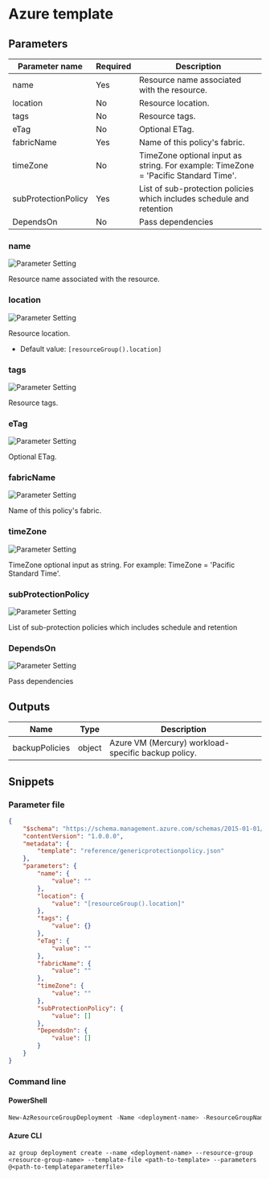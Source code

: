 # Azure template

## Parameters

Parameter name | Required | Description
-------------- | -------- | -----------
name           | Yes      | Resource name associated with the resource.
location       | No       | Resource location.
tags           | No       | Resource tags.
eTag           | No       | Optional ETag.
fabricName     | Yes      | Name of this policy's fabric.
timeZone       | No       | TimeZone optional input as string. For example: TimeZone = 'Pacific Standard Time'.
subProtectionPolicy | Yes      | List of sub-protection policies which includes schedule and retention
DependsOn      | No       | Pass dependencies

### name

![Parameter Setting](https://img.shields.io/badge/parameter-required-orange?style=flat-square)

Resource name associated with the resource.

### location

![Parameter Setting](https://img.shields.io/badge/parameter-optional-green?style=flat-square)

Resource location.

- Default value: `[resourceGroup().location]`

### tags

![Parameter Setting](https://img.shields.io/badge/parameter-optional-green?style=flat-square)

Resource tags.

### eTag

![Parameter Setting](https://img.shields.io/badge/parameter-optional-green?style=flat-square)

Optional ETag.

### fabricName

![Parameter Setting](https://img.shields.io/badge/parameter-required-orange?style=flat-square)

Name of this policy's fabric.

### timeZone

![Parameter Setting](https://img.shields.io/badge/parameter-optional-green?style=flat-square)

TimeZone optional input as string. For example: TimeZone = 'Pacific Standard Time'.

### subProtectionPolicy

![Parameter Setting](https://img.shields.io/badge/parameter-required-orange?style=flat-square)

List of sub-protection policies which includes schedule and retention

### DependsOn

![Parameter Setting](https://img.shields.io/badge/parameter-optional-green?style=flat-square)

Pass dependencies

## Outputs

Name | Type | Description
---- | ---- | -----------
backupPolicies | object | Azure VM (Mercury) workload-specific backup policy.

## Snippets

### Parameter file

```json
{
    "$schema": "https://schema.management.azure.com/schemas/2015-01-01/deploymentParameters.json#",
    "contentVersion": "1.0.0.0",
    "metadata": {
        "template": "reference/genericprotectionpolicy.json"
    },
    "parameters": {
        "name": {
            "value": ""
        },
        "location": {
            "value": "[resourceGroup().location]"
        },
        "tags": {
            "value": {}
        },
        "eTag": {
            "value": ""
        },
        "fabricName": {
            "value": ""
        },
        "timeZone": {
            "value": ""
        },
        "subProtectionPolicy": {
            "value": []
        },
        "DependsOn": {
            "value": []
        }
    }
}
```

### Command line

#### PowerShell

```powershell
New-AzResourceGroupDeployment -Name <deployment-name> -ResourceGroupName <resource-group-name> -TemplateFile <path-to-template> -TemplateParameterFile <path-to-templateparameter>
```

#### Azure CLI

```text
az group deployment create --name <deployment-name> --resource-group <resource-group-name> --template-file <path-to-template> --parameters @<path-to-templateparameterfile>
```

